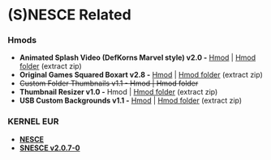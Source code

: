 # (S)NESCE Related

### Hmods

* **Animated Splash Video (DefKorns Marvel style) v2.0 -** [Hmod](https://github.com/DefKorns/Project-mini/blob/master/animatedsplash_DefKorns_Marvel_Video.hmod) | [Hmod folder](https://github.com/DefKorns/Project-mini/blob/master/animatedsplash_DefKorns_Marvel_Video.hmod.zip) (extract zip)
* **Original Games Squared Boxart v2.8 -** [Hmod](https://github.com/DefKorns/Project-mini/blob/master/defkorns_originalboxart.hmod) | [Hmod folder](https://github.com/DefKorns/Project-mini/blob/master/defkorns_originalboxart.hmod.zip) (extract zip)
* ~~Custom Folder Thumbnails v1.1 -  Hmod | Hmod folder~~
* **Thumbnail Resizer v1.0 -** Hmod | [Hmod folder](https://github.com/DefKorns/Project-mini/blob/master/defkorns_resize_thumbnails.hmod.zip) (extract zip)
* **USB Custom Backgrounds v1.1 -** [Hmod](https://github.com/DefKorns/Project-mini/blob/master/defkorns_bordershack_v1.1.hmod) | [Hmod folder](https://github.com/DefKorns/Project-mini/blob/master/defkorns_bordershack_v1.1.hmod.zip) (extract zip)

### KERNEL EUR

* [**NESCE**](https://github.com/DefKorns/Project-mini/blob/master/dump/kernel.img)
* [**SNESCE v2.0.7-0**](https://github.com/DefKorns/Project-mini/blob/master/dump/kernel_snes.img) 
